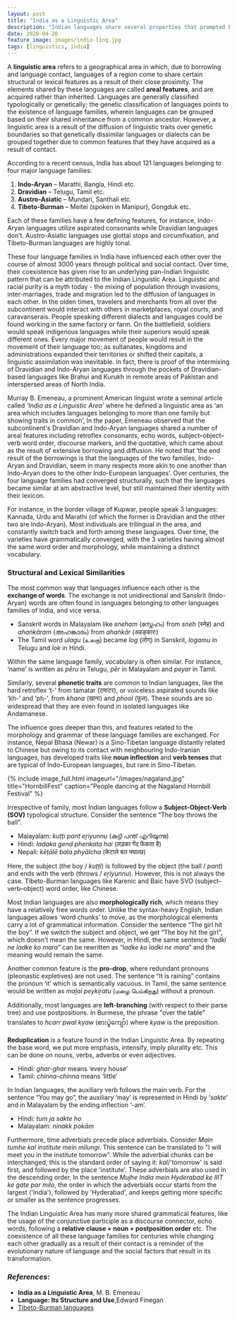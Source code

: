 ```yaml
---
layout: post
title: "India as a Linguistic Area"
description: "Indian languages share several properties that prompted Emeneau to suggest that India was a linguistic area."
date: 2020-04-26
feature_image: images/india-ling.jpg
tags: [linguistics, india]
---
```


A **linguistic area** refers to a geographical area in which, due to borrowing and language contact, languages of a region come to share certain structural or lexical features as a result of their close proximity. The elements shared by these languages are called **areal features**, and are acquired rather than inherited. Languages are generally classified typologically or genetically; the genetic classification of languages points to the existence of language families, wherein languages can be grouped based on their shared inheritance from a common ancestor. However, a linguistic area is a result of the diffusion of linguistic traits over genetic boundaries so that genetically dissimilar languages or dialects can be grouped together due to common features that they have acquired as a result of contact.

<!--more-->

According to a recent census, India has about 121 languages belonging to four major language families:
1. **Indo-Aryan** – Marathi, Bangla, Hindi etc.
2. **Dravidian** – Telugu, Tamil etc.
3. **Austro-Asiatic** – Mundari, Santhali etc.
4. **Tibeto-Burman** – Meitei (spoken in Manipur), Gongduk etc.

Each of these families have a few defining features, for instance, Indo-Aryan languages utilize aspirated consonants while Dravidian languages don’t. Austro-Asiatic languages use glottal stops and circumfixation, and Tibeto-Burman languages are highly tonal.

These four language families in India have influenced each other over the course of almost 3000 years through political and social contact. Over time, their coexistence has given rise to an underlying pan-Indian linguistic pattern that can be attributed to the Indian Linguistic Area. Linguistic and racial purity is a myth today - the mixing of population through invasions, inter-marriages, trade and migration led to the diffusion of languages in each other. In the olden times, travelers and merchants from all over the subcontinent would interact with others in marketplaces, royal courts, and caravanserais. People speaking different dialects and languages could be found working in the same factory or farm. On the battlefield, soldiers would speak indigenous languages while their superiors would speak different ones. Every major movement of people would result in the movement of their language too; as sultanates, kingdoms and administrations expanded their territories or shifted their capitals, a linguistic assimilation was inevitable. In fact, there is proof of the intermixing of Dravidian and Indo-Aryan languages through the pockets of Dravidian-based languages like Brahui and Kurukh in remote areas of Pakistan and interspersed areas of North India. 

Murray B. Emeneau, a prominent American linguist wrote a seminal article called *‘India as a Linguistic Area’* where he defined a linguistic area as ‘an area which includes languages belonging to more than one family but showing traits in common’[.](https://www.jstor.org/stable/410649?read-now=1&refreqid=excelsior%3A5e26dbe424e95a593788c9e1e61c8f32&seq=8#page_scan_tab_contents) In the paper, Emeneau observed that the subcontinent's Dravidian and Indo-Aryan languages shared a number of areal features including retroflex consonants, echo words, subject–object–verb word order, discourse markers, and the quotative, which came about as the result of extensive borrowing and diffusion. He noted that ‘the end result of the borrowings is that the languages of the two families, Indo-Aryan and Dravidian, seem in many respects more akin to one another than Indo-Aryan does to the other Indo-European languages’. Over centuries, the four language families had converged structurally, such that the languages became similar at am abstractive level, but still maintained their identity with their lexicon.

For instance, in the border village of Kupwar, people speak 3 languages: Kannada, Urdu and Marathi (of which the former is Dravidian and the other two are Indo-Aryan). Most individuals are trilingual in the area, and constantly switch back and forth among these languages. Over time, the varieties have grammatically converged, with the 3 varieties having almost the same word order and morphology, while maintaining a distinct vocabulary.

### Structural and Lexical Similarities

The most common way that languages influence each other is the **exchange of words**. The exchange is not unidirectional and Sanskrit (Indo-Aryan) words are often found in languages belonging to other languages families of India, and vice versa. 
- Sanskrit words in Malayalam like *sneham* (സ്നേഹം) from *sneh* (स्नेह) and *ahaṅkāram* (അഹങ്കാരം) from *ahaṅkār* (अहङ्कारः) 
- The Tamil word *ulagu* (உலகு) became *log* (लोग्) in Sanskrit, *logamu* in Telugu and *lok* in Hindi. 

Within the same language family, vocabulary is often similar. For instance, ‘name’ is written as *pēru* in Telugu, *pēr* in Malayalam and *peyar* in Tamil.     


Similarly, several **phonetic traits** are common to Indian languages, like the hard retroflex ‘t-’ from tamatar (टमाटर), or voiceless aspirated sounds like ‘kh-’ and ‘ph-’, from *khana* (खाना) and *phool* (फूल). These sounds are so widespread that they are even found in isolated languages like Andamanese.

The influence goes deeper than this, and features related to the morphology and grammar of these language families are exchanged. For instance, Nepal Bhasa (Newar) is a Sino-Tibetan language distantly related to Chinese but owing to its contact with neighbouring Indo-Iranian languages, has developed traits like **noun inflection** and **verb tenses** that are typical of Indo-European languages, but rare in Sino-Tibetan.

<!-- <style type="images" width="240vh"> -->

{% include image_full.html imageurl="/images/nagaland.jpg" title="HornbillFest" caption="People dancing at the Nagaland Hornbill Festival" %}	
<!-- </style> -->

Irrespective of family, most Indian languages follow a **Subject-Object-Verb (SOV)** typological structure. Consider the sentence “The boy throws the ball”.
- Malayalam: *kuṭṭi pant eṟiyunnu* (കുട്ടി പന്ത് എറിയുന്നു)
- Hindi: *ladaka gend phenkata hai* (लड़का गेंद फेंकता है)
- Nepali: *kēṭālē bala phyālcha* (केटाले बल फ्याल्छ)

Here, the subject (the boy / *kuṭṭi*) is followed by the object (the ball / *pant*) and ends with the verb (throws / *eṟiyunnu*). However, this is not always the case. Tibeto-Burman languages like Karenic and Baic have SVO (subject–verb–object) word order, like Chinese.

Most Indian languages are also **morphologically rich**, which means they have a relatively free words order. Unlike the syntax-heavy English, Indian languages allows ‘word chunks’ to move, as the morphological elements carry a lot of grammatical information. Consider the sentence “The girl hit the boy”. If we switch the subject and object, we get “The boy hit the girl”, which doesn’t mean the same. However, in Hindi, the same sentence “*ladki ne ladke ko mara*” can be rewritten as “*ladke ko ladki ne mara*” and the meaning would remain the same.

Another common feature is the **pro-drop**, where redundant pronouns (pleonastic expletives) are not used. The sentence “It is raining” contains the pronoun ‘it’ which is semantically vacuous. In Tamil, the same sentence would be written as *maḻai peykiṟatu* (மழை பெய்கிறது) without a pronoun. 

Additionally, most languages are **left-branching** (with respect to their parse tree) and use postpositions. In Burmese, the phrase "over the table" translates to *hcarr pwal kyaw* (စားပွဲကျော်) where *kyaw* is the preposition.

**Reduplication** is a feature found in the Indian Linguistic Area. By repeating the base word, we put more emphasis, intensify, imply plurality etc. This can be done on nouns, verbs, adverbs or even adjectives.
- Hindi: *ghar-ghar* means ‘every house’
- Tamil: *chinna-chinna* means ‘little’

In Indian languages, the auxiliary verb follows the main verb. For the sentence “You may go”, the auxiliary ‘may’ is represented in Hindi by ‘*sakte*’ and in Malayalam by the ending inflection ‘-am’.
- Hindi: *tum ja sakte ho*
- Malayalam: *ninakk pokām*

Furthermore, time adverbials precede place adverbials. Consider *Main tumhe kal institute mein milungi*. This sentence can be translated to "I will meet you in the institute tomorrow". While the adverbial chunks can be interchanged, this is the standard order of saying it: *kal*/'tomorrow' is said first, and followed by the place 'institute'. These adverbials are also used in the descending order, In the sentence *Mujhe India mein Hyderabad ke IIIT ke gate par milo*, the order in which the adverbials occur starts from the largest ('India'), followed by 'Hyderabad', and keeps getting more specific or smaller as the sentence progresses. 

The Indian Linguistic Area has many more shared grammatical features, like the usage of the conjunctive participle as a discourse connector, echo words, following a **relative clause + noun + postposition order** etc. The coexistence of all these language families for centuries while changing each other gradually as a result of their contact is a reminder of the evolutionary nature of language and the social factors that result in its transformation.


### _References_:
- **India as a Linguistic Area**, M. B. Emeneau
- **Language: Its Structure and Use**,Edward Finegan
- [Tibeto-Burman languages](https://www.britannica.com/topic/Tibeto-Burman-languages)